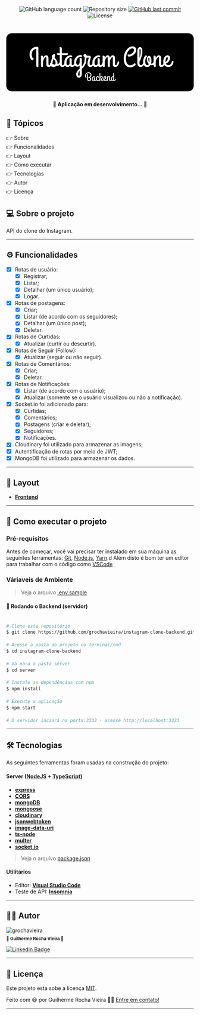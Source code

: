 <p align="center">
  <img alt="GitHub language count" src="https://img.shields.io/github/languages/count/grochavieira/instagram-clone-frontend?color=%2304D361&style=flat">

  <img alt="Repository size" src="https://img.shields.io/github/repo-size/grochavieira/instagram-clone-frontend?style=flat">
  
  <a href="https://github.com/grochavieira/instagram-clone-frontend/commits/master">
    <img alt="GitHub last commit" src="https://img.shields.io/github/last-commit/grochavieira/instagram-clone-frontend?style=flat">
  </a>
    
   <img alt="License" src="https://img.shields.io/badge/license-MIT-brightgreen?style=flat">

</p>
<h1 align="center">
    <img src="./.github/logo_backend.png" />
</h1>

<h4 align="center"> 
	🚧  Aplicação em desenvolvimento... 🚧
</h4>

## 🏁 Tópicos

<p>
 👉<a href="#-sobre-o-projeto" style="text-decoration: none; "> Sobre</a> <br/>
👉<a href="#-funcionalidades" style="text-decoration: none; "> Funcionalidades</a> <br/>
👉<a href="#-layout" style="text-decoration: none"> Layout</a> <br/>
👉<a href="#-como-executar-o-projeto" style="text-decoration: none"> Como executar</a> <br/>
👉<a href="#-tecnologias" style="text-decoration: none"> Tecnologias</a> <br/>
👉<a href="#-autor" style="text-decoration: none"> Autor</a> <br/>
👉<a href="#user-content--licença" style="text-decoration: none"> Licença</a>

</p>

## 💻 Sobre o projeto

API do clone do Instagram.

---

<a name="-funcionalidades"></a>

## ⚙️ Funcionalidades

- [x] Rotas de usuário:
  - [x] Registrar;
  - [x] Listar;
  - [x] Detalhar (um único usuário);
  - [x] Logar.
- [x] Rotas de postagens:
  - [x] Criar;
  - [x] Listar (de acordo com os seguidores);
  - [x] Detalhar (um único post);
  - [x] Deletar.
- [x] Rotas de Curtidas:
  - [x] Atualizar (curtir ou descurtir).
- [x] Rotas de Seguir (Follow):
  - [x] Atualizar (seguir ou não seguir).
- [x] Rotas de Comentários:
  - [x] Criar;
  - [x] Deletar.
- [x] Rotas de Notificações:
  - [x] Listar (de acordo com o usuário);
  - [x] Atualizar (somente se o usuário visualizou ou não a notificação).
- [x] Socket.io foi adicionado para:
  - [x] Curtidas;
  - [x] Comentários;
  - [x] Postagens (criar e deletar);
  - [x] Seguidores;
  - [x] Notificações.
- [x] Cloudinary foi utilizado para armazenar as imagens;
- [x] Autentificação de rotas por meio de JWT;
- [x] MongoDB foi utilizado para armazenar os dados.

---

## 🎨 Layout

- **[Frontend](https://github.com/grochavieira/instagram-clone-frontend)**

---

## 🚀 Como executar o projeto

### Pré-requisitos

Antes de começar, você vai precisar ter instalado em sua máquina as seguintes ferramentas:
[Git](https://git-scm.com), [Node.js](https://nodejs.org/en/), [Yarn](https://classic.yarnpkg.com/en/docs/install).d
Além disto é bom ter um editor para trabalhar com o código como [VSCode](https://code.visualstudio.com/)

### Váriaveis de Ambiente

> Veja o arquivo [.env.sample](https://github.com/grochavieira/instagram-clone-backend/blob/master/.env.sample)

#### 🎲 Rodando o Backend (servidor)

```bash

# Clone este repositório
$ git clone https://github.com/grochavieira/instagram-clone-backend.git

# Acesse a pasta do projeto no terminal/cmd
$ cd instagram-clone-backend

# Vá para a pasta server
$ cd server

# Instale as dependências com npm
$ npm install

# Execute a aplicação
$ npm start

# O servidor inciará na porta:3333 - acesse http://localhost:3333

```

---

## 🛠 Tecnologias

As seguintes ferramentas foram usadas na construção do projeto:

#### **Server** ([NodeJS](https://nodejs.org/en/) + [TypeScript](https://www.typescriptlang.org/))

- **[express](https://expressjs.com/)**
- **[CORS](https://expressjs.com/en/resources/middleware/cors.html)**
- **[mongoDB](https://www.mongodb.com/)**
- **[mongoose](https://mongoosejs.com/)**
- **[cloudinary](https://cloudinary.com/)**
- **[jsonwebtoken](https://www.npmjs.com/package/jsonwebtoken)**
- **[image-data-uri](https://www.npmjs.com/package/image-data-uri)**
- **[ts-node](https://github.com/TypeStrong/ts-node)**
- **[multer](https://github.com/expressjs/multer)**
- **[socket.io](https://socket.io/)**

> Veja o arquivo [package.json](https://github.com/grochavieira/instagram-clone-backend/blob/master/package.json)

#### **Utilitários**

- Editor: **[Visual Studio Code](https://code.visualstudio.com/)**
- Teste de API: **[Insomnia](https://insomnia.rest/)**

---

<a name="-autor"></a>

## 🦸‍♂️ **Autor**

<p>
 <img src="https://avatars.githubusercontent.com/u/48029638?s=460&u=40540691957b5aabf04e2e1d4cddf8d3633cb1be&v=4" width="150px;" alt="grochavieira"/>
 <br />
 <sub><strong>🌟 Guilherme Rocha Vieira 🌟</strong></sub>
</p>

<p align="center">

[![Linkedin Badge](https://img.shields.io/badge/-linkedin-blue?style=flat&logo=Linkedin&logoColor=white&link=https://www.linkedin.com/in/grochavieira/)](https://www.linkedin.com/in/grochavieira/)

</p>

---

## 📝 Licença

Este projeto esta sobe a licença [MIT](./LICENSE).

Feito com :satisfied: por Guilherme Rocha Vieira 👋🏽 [Entre em contato!](https://www.linkedin.com/in/grochavieira/)

---
